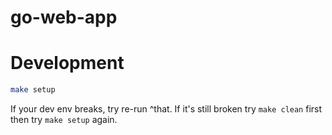 # go-web-app

# Development

```bash
make setup
```

If your dev env breaks, try re-run ^that.
If it's still broken try `make clean` first then try `make setup` again.
